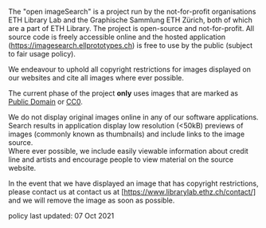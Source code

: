 The "open imageSearch" is a project run by the not-for-profit organisations ETH Library Lab and the Graphische Sammlung ETH Zürich, both of which are a part of ETH Library.
The project is open-source and not-for-profit. All source code is freely accessible online and the hosted application (https://imagesearch.ellprototypes.ch) is free to use by the public (subject to fair usage policy).  

We endeavour to uphold all copyright restrictions for images displayed on our websites and cite all images where ever possible.  

The current phase of the project __only__ uses images that are marked as [Public Domain](https://creativecommons.org/share-your-work/public-domain/pdm/) or [CC0](https://creativecommons.org/share-your-work/public-domain/cc0/).

We do not display original images online in any of our software applications.  
Search results in application display low resolution (<50kB) previews of images (commonly known as thumbnails) and include links to the image source.  
Where ever possible, we include easily viewable information about credit line and artists and encourage people to view material on the source website.  

In the event that we have displayed an image that has copyright restrictions, please contact us at contact us at [https://www.librarylab.ethz.ch/contact/] and we will remove the image as soon as possible.  

policy last updated: 07 Oct 2021
